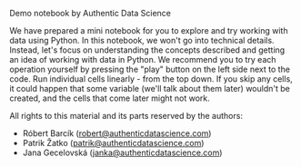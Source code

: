 Demo notebook by Authentic Data Science

We have prepared a mini notebook for you to explore and try working with data using Python. In this notebook, we won't go into technical details. Instead, let's focus on understanding the concepts described and getting an idea of working with data in Python.
We recommend you to try each operation yourself by pressing the "play" button on the left side next to the code.
Run individual cells linearly - from the top down. If you skip any cells, it could happen that some variable (we'll talk about them later) wouldn't be created, and the cells that come later might not work.



All rights to this material and its parts reserved by the authors:
- Róbert Barcík (robert@authenticdatascience.com) 
- Patrik Žatko (patrik@authenticdatascience.com)
- Jana Gecelovská (janka@authenticdatascience.com)
